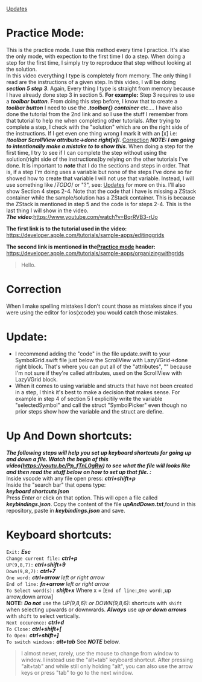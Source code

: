 [Updates](#update)

# Practice Mode:
This is the practice mode. I use this method every time I practice. It's also the only mode, with expection to the first time I do a step. When doing a step for the first time, I simply try to reproduce that step without looking at the solution.<br>
In this video everything I type is completely from memory. The only thing I read are the instructions of a given step. In this video, I will be doing ***section 5 step 3***. Again, Every thing I type is straight from memory because I have already done step 3 in section 5. **For example:** Step 3 requires to use a ***toolbar button***. From doing this step before, I know that to create a ***toolbar button*** I need to use the ***.toolbar{} container*** etc.... I have also done the tutorial from the 2nd link and so I use the stuff I remember from that tutorial to help me when completing other tutorials. After trying to complete a step, I check with the "solution" which are on the right side of the instructions. If I get even one thing wrong I mark it with an [x] i.e: /***toolbar ScrollView attribute->done right[x]***/. [Correction](#correction) ***NOTE: I am going to intentionally make a mistake to to show this***. When doing a step for the first time, I try to see if I can complete the step without using the solution(right side of the instructions)by relying on the other tutorials I've done. It is important to ***note*** that I do the sections and steps in order. That is, if a step I'm doing uses a variable but none of the steps I've done so far showed how to create that variable I will not use that variable. Instead, I will use something like /*TODO*/ or "?", see: [Updates](#update) for more on this. I'll also show Section 4 steps 2-4. Note that the code that i have is missing a ZStack container while the sample/solution has a ZStack container. This is because the ZStack is mentioned in step 5 and the code is for steps 2-4. This is the last thing I will show in the video.<br>
***The video***:https://www.youtube.com/watch?v=BqrRVB3-rUo

**The first link is to the tutorial used in the video:**
https://developer.apple.com/tutorials/sample-apps/editinggrids

**The second link is mentioned in the[Practice mode](#practice-mode) header:**
https://developer.apple.com/tutorials/sample-apps/organizingwithgrids <br>
> Hello.

# Correction
When I make spelling mistakes I don't count those as mistakes since if you were using the editor for ios(xcode) you would catch those mistakes.

# Update:
* I recommend adding the "code" in the file update.swift to your SymbolGrid.swift file just below the ScrollView with LazyVGrid->done right block. That's where you can put all of the "attributes", "" because I'm not sure if they're called attributes, used on the ScrollView with LazyVGrid block.<br>
* When it comes to using variable and structs that have not been created in a step, I think it's best to make a decision that makes sense. For example in step 4 of section 5 I explicitily write the variable "selectedSymbol" and call the struct "SymbolPicker" even though no prior steps show how the variable and the struct are define.

# Up And Down shortcuts: 
***The following steps will help you set up keyboard shortcuts for going up and down a file.
Watch the begin of this video(https://youtu.be/Pp_fTnL0gRw) to see what the file will looks like and then read the stuff below on how to set up that file. :***<br>
Inside vscode with any file open press: 
    ***ctrl+shift+p***<br>
Inside the "search bar" that opens type:<br>
    ***keyboard shortcuts json***<br>
Press *Enter* or click on that option. This will open a file called ***keybindings.json***. Copy the content of the file ***upAndDown.txt***,found in this repository, paste in ***keybindings.json*** and save.<br>


# Keyboard shortcuts:

`Exit:` ***Esc***<br>
`Change current file:` ***ctrl+p***<br>
`UP(9,8,7):` ***ctrl+shift+9***<br>
`Down(9,8,7):` ***ctrl+7***<br>
`One word:` ***ctrl+arrow*** *left or right arrow*<br>
`End of line:` ***fn+arrow*** *left or right arrow*<br>
`To Select word(s):` ***shift+x*** Where x = [`End of line:`,`One word:`,up arrow,down arrow]<br>**NOTE:** ***Do not*** use the *UP(9,8,6): or DOWN(9,8,6):* shortcuts with `shift` when selecting upwards or downwards. ***Always*** use ***up or down arrows*** with `shift` to select vertically.<br>
`Next occurence:` ***ctrl+d***<br>
`To Close:` ***ctrl+shift+\[*** <br>
`To Open:` ***ctrl+shift+\]***<br>
`To switch windows:` ***alt+tab*** See ***NOTE*** below. 
> I almost never, rarely, use the mouse to change from window to window. I instead use the "alt+tab" keyboard shortcut. After pressing "alt+tab" and while still only holding "alt", you can also use the arrow keys or press "tab" to go to the next window.
